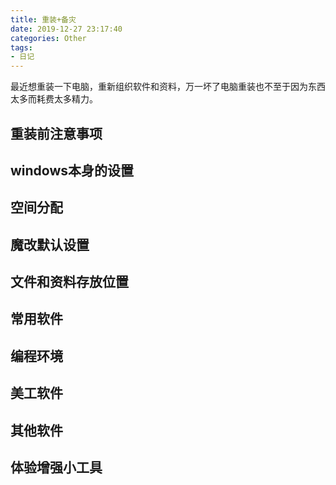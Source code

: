 ```yaml
---
title: 重装+备灾
date: 2019-12-27 23:17:40
categories: Other
tags:
- 日记
---
```

最近想重装一下电脑，重新组织软件和资料，万一坏了电脑重装也不至于因为东西太多而耗费太多精力。
<!-- more -->

## 重装前注意事项
## windows本身的设置
## 空间分配
## 魔改默认设置
## 文件和资料存放位置
## 常用软件
## 编程环境
## 美工软件
## 其他软件
## 体验增强小工具